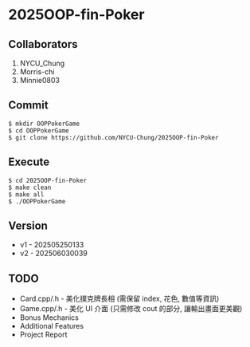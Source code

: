 # 2025OOP-fin-Poker

## Collaborators
1. NYCU_Chung
2. Morris-chi
3. Minnie0803

## Commit
```
$ mkdir OOPPokerGame
$ cd OOPPokerGame
$ git clone https://github.com/NYCU-Chung/2025OOP-fin-Poker
```

## Execute
```
$ cd 2025OOP-fin-Poker
$ make clean
$ make all
$ ./OOPPokerGame
```

## Version
- v1 - 202505250133
- v2 - 202506030039

## TODO
- Card.cpp/.h - 美化撲克牌長相 (需保留 index, 花色, 數值等資訊)
- Game.cpp/.h - 美化 UI 介面 (只需修改 cout 的部分, 讓輸出畫面更美觀)
- Bonus Mechanics
- Additional Features
- Project Report
